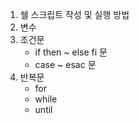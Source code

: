 1. 쉘 스크립트 작성 및 실행 방법
2. 변수
3. 조건문
	- if then ~ else fi 문
	- case ~ esac 문
4. 반복문
	- for
	- while
	- until